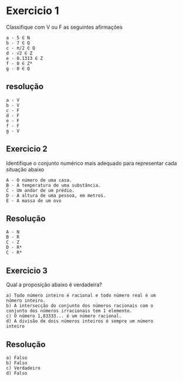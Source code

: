 # Exercicio 1 

Classifique com V ou F as seguintes afirmações 
```
a - 5 ∈ N
b - 7 ∈ Q
c - π/2 ∈ Q
d - √2 ∈ Z
e - 0.1313 ∈ Z
f - 0 ∈ Z*
g - 0 ∈ Q
```

## resolução
```
a - V
b - V
c - F
d - F
e - F
f - F
g - V
```

## Exercicio 2
Identifique o conjunto numérico mais 
adequado para representar cada situação abaixo
```
A - O número de uma casa.
B - A temperatura de uma substância.
C - Um andar de um prédio.
D - A altura de uma pessoa, em metros.
E - A massa de um ovo
```
## Resolução
```
A - N
B - R
C - Z
D - R*
C - R*
``` 
## Exercicio 3
Qual a proposição abaixo é verdadeira?
```
a) Todo número inteiro é racional e todo número real é um 
número inteiro.
b) A intersecção do conjunto dos números racionais com o 
conjunto dos números irracionais tem 1 elemento.
c) O número 1,83333... é um número racional.
d) A divisão de dois números inteiros é sempre um número 
inteiro
```
## Resolução
```
a) Falso
b) Falso
c) Verdadeiro
d) Falso
```
